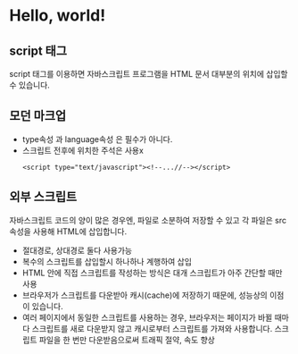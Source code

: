# Hello, world!
## script 태그
script 태그를 이용하면 자바스크립트 프로그램을 HTML 문서 대부분의 위치에 삽입할 수 있습니다.

## 모던 마크업
- type속성 과 language속성 은 필수가 아니다.
- 스크립트 전후에 위치한 주석은 사용x
    ```
    <script type="text/javascript"><!--...//--></script>
    ```
## 외부 스크립트
자바스크립트 코드의 양이 많은 경우엔, 파일로 소분하여 저장할 수 있고 각 파일은 src 속성을 사용해 HTML에 삽입합니다.<br>
- 절대경로, 상대경로 둘다 사용가능
- 복수의 스크립트를 삽입할시 하나하나 계행하여 삽입
- HTML 안에 직접 스크립트를 작성하는 방식은 대개 스크립트가 아주 간단할 때만 사용
- 브라우저가 스크립트를 다운받아 캐시(cache)에 저장하기 때문에, 성능상의 이점이 있습니다.
- 여러 페이지에서 동일한 스크립트를 사용하는 경우, 브라우저는 페이지가 바뀔 때마다 스크립트를 새로 다운받지 않고 캐시로부터 스크립트를 가져와 사용합니다. 스크립트 파일을 한 번만 다운받음으로써 트래픽 절약, 속도 향상





